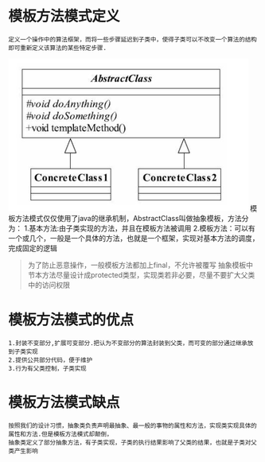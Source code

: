 # 模板方法模式定义
    定义一个操作中的算法框架，而将一些步骤延迟到子类中，使得子类可以不改变一个算法的结构即可重新定义该算法的某些特定步骤.
![](/assets/唯秘截图_20190319091135.png)
    模板方法模式仅仅使用了java的继承机制，AbstractClass叫做抽象模板，方法分为：
        1.基本方法:由子类实现的方法，并且在模板方法被调用
        2.模板方法：可以有一个或几个，一般是一个具体的方法，也就是一个框架，实现对基本方法的调度，完成固定的逻辑
> 为了防止恶意操作，一般模板方法都加上final，不允许被覆写
>抽象模板中节本方法尽量设计成protected类型，实现类若非必要，尽量不要扩大父类中的访问权限

# 模板方法模式的优点
    1.封装不变部分,扩展可变部分.把认为不变部分的算法封装到父类，而可变的部分通过继承放到子类实现
    2.提供公共部分代码，便于维护
    3.行为有父类控制，子类实现
# 模板方法模式缺点
    按照我们的设计习惯，抽象类负责声明最抽象、最一般的事物的属性和方法，实现类实现具体的属性和方法.但是模板方法模式却颠倒，
    抽象类定义了部分抽象方法，有子类实现，子类的执行结果影响了父类的结果，也就是子类对父类产生影响